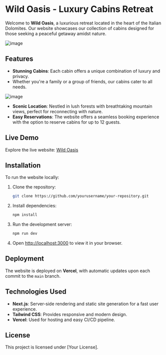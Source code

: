 
# Wild Oasis - Luxury Cabins Retreat

Welcome to **Wild Oasis**, a luxurious retreat located in the heart of the Italian Dolomites. Our website showcases our collection of cabins designed for those seeking a peaceful getaway amidst nature.

![image](https://github.com/user-attachments/assets/3a5075be-b743-4e50-81e3-d9c4a48c6102)


## Features

- **Stunning Cabins**: Each cabin offers a unique combination of luxury and privacy.
-  Whether you're a family or a group of friends, our cabins cater to all needs.

![image](https://github.com/user-attachments/assets/a79bbd2a-ca50-4b51-89ad-fe7dd13ca644)

  
- **Scenic Location**: Nestled in lush forests with breathtaking mountain views, perfect for reconnecting with nature.
- **Easy Reservations**: The website offers a seamless booking experience with the option to reserve cabins for up to 12 guests.
  
## Live Demo

Explore the live website: [Wild Oasis](https://wild-oasis-web-site.vercel.app)

## Installation

To run the website locally:

1. Clone the repository:

   ```bash
   git clone https://github.com/yourusername/your-repository.git
   ```

2. Install dependencies:

   ```bash
   npm install
   ```

3. Run the development server:

   ```bash
   npm run dev
   ```

4. Open [http://localhost:3000](http://localhost:3000) to view it in your browser.

## Deployment

The website is deployed on **Vercel**, with automatic updates upon each commit to the `main` branch.

## Technologies Used

- **Next.js**: Server-side rendering and static site generation for a fast user experience.
- **Tailwind CSS**: Provides responsive and modern design.
- **Vercel**: Used for hosting and easy CI/CD pipeline.

## License

This project is licensed under [Your License].
